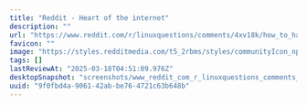 ```yaml
---
title: "Reddit - Heart of the internet"
description: ""
url: "https://www.reddit.com/r/linuxquestions/comments/4xv18k/how_to_have_a_keyboardcentric_setup/"
favicon: ""
image: "https://styles.redditmedia.com/t5_2rbms/styles/communityIcon_npwk9ubqswme1.png"
tags: []
lastReviewAt: "2025-03-18T04:51:09.976Z"
desktopSnapshot: "screenshots/www_reddit_com_r_linuxquestions_comments_4xv18k_how_to_have_a_keyboardcentric_setup.png"
uuid: "9f0fbd4a-9061-42ab-be76-4721c63b648b"
---
```

